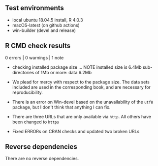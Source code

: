## Test environments

* local ubuntu 18.04.5 install, R 4.0.3
* macOS-latest (on github actions)
* win-builder (devel and release)

## R CMD check results

0 errors | 0 warnings | 1 note

* checking installed package size ... NOTE
  installed size is  6.4Mb
  sub-directories of 1Mb or more:
    data   6.2Mb
* We plead for mercy with respect to the package size. The data sets included
  are used in the corresponding book, and are necessary for reproducibility. 

* There is an error on Win-devel based on the unavailability of the `utf8` package, 
  but I don't think that anything I can fix. 

* There are three URLs that are only available via `http`. All others
  have been changed to `https`

* Fixed ERRORs on CRAN checks and updated two broken URLs

## Reverse dependencies

There are no reverse dependencies.

